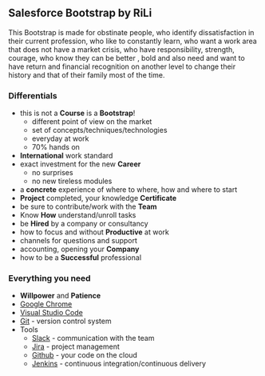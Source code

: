 ## Salesforce Bootstrap by RiLi

This Bootstrap is made for obstinate people, who identify dissatisfaction in their current profession, who like to constantly learn, who want a work area that does not have a market crisis, who have responsibility, strength, courage, who know they can be better , bold and also need and want to have return and financial recognition on another level to change their history and that of their family most of the time.

### Differentials

- this is not a **Course** is a **Bootstrap**!
  - different point of view on the market
  - set of concepts/techniques/technologies
  - everyday at work
  - 70% hands on
- **International** work standard
- exact investment for the new **Career**
  - no surprises
  - no new tireless modules
- a **concrete** experience of where to where, how and where to start
- **Project** completed, your knowledge **Certificate**
- be sure to contribute/work with the **Team**
- Know **How** understand/unroll tasks
- be **Hired** by a company or consultancy
- how to focus and without **Productive** at work
- channels for questions and support
- accounting, opening your **Company**
- how to be a **Successful** professional

### Everything you need

- **Willpower** and **Patience**
- [Google Chrome](https://www.google.pt/intl/en_us/chrome/)
- [Visual Studio Code](https://code.visualstudio.com)
- [Git](https://git-scm.com) - version control system 
- Tools
  - [Slack](https://rili-learning.slack.com) - communication with the team
  - [Jira](https://rili-learning.atlassian.net) - project management
  - [Github](https://github.com/rili-learning/salesforce-bootstrap) - your code on the cloud
  - [Jenkins](https://devops.rili.be) - continuous integration/continuous delivery

